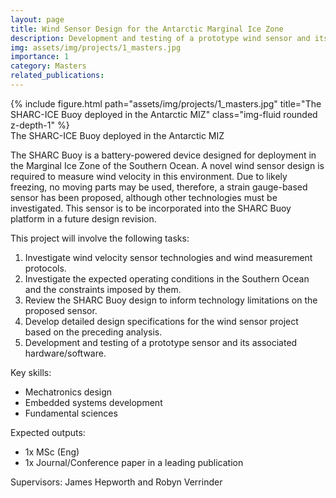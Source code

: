 ```yaml
---
layout: page
title: Wind Sensor Design for the Antarctic Marginal Ice Zone
description: Development and testing of a prototype wind sensor and its associated hardware/software.
img: assets/img/projects/1_masters.jpg
importance: 1
category: Masters
related_publications:
---
```


<div class="row">
    <div class="col-sm mt-3 mt-md-0">
        {% include figure.html path="assets/img/projects/1_masters.jpg" title="The SHARC-ICE Buoy deployed in the Antarctic MIZ" class="img-fluid rounded z-depth-1" %}
    </div>
</div>
<div class="caption">
    The SHARC-ICE Buoy deployed in the Antarctic MIZ
</div>

The SHARC Buoy is a battery-powered device designed for deployment in the Marginal Ice Zone of the Southern Ocean. A novel wind sensor design is required to measure wind velocity in this environment. Due to likely freezing, no moving parts may be used, therefore, a strain gauge-based sensor has been proposed, although other technologies must be investigated. This sensor is to be incorporated into the SHARC Buoy platform in a future design revision.

This project will involve the following tasks:

1. Investigate wind velocity sensor technologies and wind measurement protocols.
2. Investigate the expected operating conditions in the Southern Ocean and the constraints imposed by them.
3. Review the SHARC Buoy design to inform technology limitations on the proposed sensor.
4. Develop detailed design specifications for the wind sensor project based on the preceding analysis.
5. Development and testing of a prototype sensor and its associated hardware/software.

Key skills:
- Mechatronics design
- Embedded systems development
- Fundamental sciences

Expected outputs:
- 1x MSc (Eng)
- 1x Journal/Conference paper in a leading publication

Supervisors: James Hepworth and Robyn Verrinder


